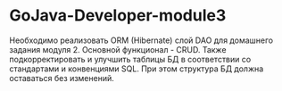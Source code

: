 # GoJava-Developer-module3

Необходимо реализовать ORM (Hibernate) слой DAO для домашнего задания модуля 2. Основной функционал - CRUD.
Также подкорректировать и улучшить таблицы БД в соответствии со стандартами и конвенциями SQL.
При этом структура БД должна оставаться без изменений.